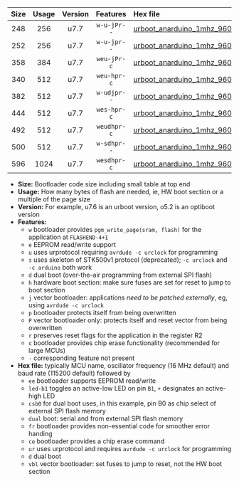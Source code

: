 |Size|Usage|Version|Features|Hex file|
|:-:|:-:|:-:|:-:|:--|
|248|256|u7.7|`w-u-jPr--`|[urboot_anarduino_1mhz_9600bps_led+b1_ur_vbl.hex](https://raw.githubusercontent.com/stefanrueger/urboot.hex/main/boards/anarduino/fcpu_1mhz/9600_bps/urboot_anarduino_1mhz_9600bps_led+b1_ur_vbl.hex)|
|252|256|u7.7|`w-u-jpr--`|[urboot_anarduino_1mhz_9600bps_led+b1_fr_ur_vbl.hex](https://raw.githubusercontent.com/stefanrueger/urboot.hex/main/boards/anarduino/fcpu_1mhz/9600_bps/urboot_anarduino_1mhz_9600bps_led+b1_fr_ur_vbl.hex)|
|358|384|u7.7|`weu-jPr-c`|[urboot_anarduino_1mhz_9600bps_ee_led+b1_fr_ce_ur_vbl.hex](https://raw.githubusercontent.com/stefanrueger/urboot.hex/main/boards/anarduino/fcpu_1mhz/9600_bps/urboot_anarduino_1mhz_9600bps_ee_led+b1_fr_ce_ur_vbl.hex)|
|340|512|u7.7|`weu-hpr-c`|[urboot_anarduino_1mhz_9600bps_ee_led+b1_fr_ce_ur.hex](https://raw.githubusercontent.com/stefanrueger/urboot.hex/main/boards/anarduino/fcpu_1mhz/9600_bps/urboot_anarduino_1mhz_9600bps_ee_led+b1_fr_ce_ur.hex)|
|382|512|u7.7|`w-udjpr--`|[urboot_anarduino_1mhz_9600bps_led+b1_csd5_dual_ur_vbl.hex](https://raw.githubusercontent.com/stefanrueger/urboot.hex/main/boards/anarduino/fcpu_1mhz/9600_bps/urboot_anarduino_1mhz_9600bps_led+b1_csd5_dual_ur_vbl.hex)|
|444|512|u7.7|`wes-hpr-c`|[urboot_anarduino_1mhz_9600bps_ee_led+b1_fr_ce.hex](https://raw.githubusercontent.com/stefanrueger/urboot.hex/main/boards/anarduino/fcpu_1mhz/9600_bps/urboot_anarduino_1mhz_9600bps_ee_led+b1_fr_ce.hex)|
|492|512|u7.7|`weudhpr-c`|[urboot_anarduino_1mhz_9600bps_ee_led+b1_csd5_dual_fr_ce_ur.hex](https://raw.githubusercontent.com/stefanrueger/urboot.hex/main/boards/anarduino/fcpu_1mhz/9600_bps/urboot_anarduino_1mhz_9600bps_ee_led+b1_csd5_dual_fr_ce_ur.hex)|
|500|512|u7.7|`w-sdhpr--`|[urboot_anarduino_1mhz_9600bps_led+b1_csd5_dual_fr.hex](https://raw.githubusercontent.com/stefanrueger/urboot.hex/main/boards/anarduino/fcpu_1mhz/9600_bps/urboot_anarduino_1mhz_9600bps_led+b1_csd5_dual_fr.hex)|
|596|1024|u7.7|`wesdhpr-c`|[urboot_anarduino_1mhz_9600bps_ee_led+b1_csd5_dual_fr_ce.hex](https://raw.githubusercontent.com/stefanrueger/urboot.hex/main/boards/anarduino/fcpu_1mhz/9600_bps/urboot_anarduino_1mhz_9600bps_ee_led+b1_csd5_dual_fr_ce.hex)|

- **Size:** Bootloader code size including small table at top end
- **Usage:** How many bytes of flash are needed, ie, HW boot section or a multiple of the page size
- **Version:** For example, u7.6 is an urboot version, o5.2 is an optiboot version
- **Features:**
  + `w` bootloader provides `pgm_write_page(sram, flash)` for the application at `FLASHEND-4+1`
  + `e` EEPROM read/write support
  + `u` uses urprotocol requiring `avrdude -c urclock` for programming
  + `s` uses skeleton of STK500v1 protocol (deprecated); `-c urclock` and `-c arduino` both work
  + `d` dual boot (over-the-air programming from external SPI flash)
  + `h` hardware boot section: make sure fuses are set for reset to jump to boot section
  + `j` vector bootloader: applications *need to be patched externally*, eg, using `avrdude -c urclock`
  + `p` bootloader protects itself from being overwritten
  + `P` vector bootloader only: protects itself and reset vector from being overwritten
  + `r` preserves reset flags for the application in the register R2
  + `c` bootloader provides chip erase functionality (recommended for large MCUs)
  + `-` corresponding feature not present
- **Hex file:** typically MCU name, oscillator frequency (16 MHz default) and baud rate (115200 default) followed by
  + `ee` bootloader supports EEPROM read/write
  + `led-b1` toggles an active-low LED on pin `B1`, `+` designates an active-high LED
  + `csb0` for dual boot uses, in this example, pin B0 as chip select of external SPI flash memory
  + `dual` boot: serial and from external SPI flash memory
  + `fr` bootloader provides non-essential code for smoother error handing
  + `ce` bootloader provides a chip erase command
  + `ur` uses urprotocol and requires `avrdude -c urclock` for programming
  + `d` dual boot
  + `vbl` vector bootloader: set fuses to jump to reset, not the HW boot section
